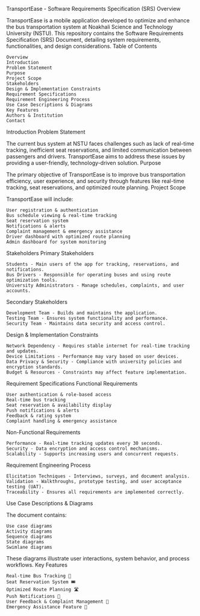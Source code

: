 TransportEase - Software Requirements Specification (SRS)
Overview

TransportEase is a mobile application developed to optimize and enhance the bus transportation system at Noakhali Science and Technology University (NSTU). This repository contains the Software Requirements Specification (SRS) Document, detailing system requirements, functionalities, and design considerations.
Table of Contents

    Overview
    Introduction
    Problem Statement
    Purpose
    Project Scope
    Stakeholders
    Design & Implementation Constraints
    Requirement Specifications
    Requirement Engineering Process
    Use Case Descriptions & Diagrams
    Key Features
    Authors & Institution
    Contact

Introduction
Problem Statement

The current bus system at NSTU faces challenges such as lack of real-time tracking, inefficient seat reservations, and limited communication between passengers and drivers. TransportEase aims to address these issues by providing a user-friendly, technology-driven solution.
Purpose

The primary objective of TransportEase is to improve bus transportation efficiency, user experience, and security through features like real-time tracking, seat reservations, and optimized route planning.
Project Scope

TransportEase will include:

    User registration & authentication
    Bus schedule viewing & real-time tracking
    Seat reservation system
    Notifications & alerts
    Complaint management & emergency assistance
    Driver dashboard with optimized route planning
    Admin dashboard for system monitoring

Stakeholders
Primary Stakeholders

    Students - Main users of the app for tracking, reservations, and notifications.
    Bus Drivers - Responsible for operating buses and using route optimization tools.
    University Administrators - Manage schedules, complaints, and user accounts.

Secondary Stakeholders

    Development Team - Builds and maintains the application.
    Testing Team - Ensures system functionality and performance.
    Security Team - Maintains data security and access control.

Design & Implementation Constraints

    Network Dependency - Requires stable internet for real-time tracking and updates.
    Device Limitations - Performance may vary based on user devices.
    Data Privacy & Security - Compliance with university policies and encryption standards.
    Budget & Resources - Constraints may affect feature implementation.

Requirement Specifications
Functional Requirements

    User authentication & role-based access
    Real-time bus tracking
    Seat reservation & availability display
    Push notifications & alerts
    Feedback & rating system
    Complaint handling & emergency assistance

Non-Functional Requirements

    Performance - Real-time tracking updates every 30 seconds.
    Security - Data encryption and access control mechanisms.
    Scalability - Supports increasing users and concurrent requests.

Requirement Engineering Process

    Elicitation Techniques - Interviews, surveys, and document analysis.
    Validation - Walkthroughs, prototype testing, and user acceptance testing (UAT).
    Traceability - Ensures all requirements are implemented correctly.

Use Case Descriptions & Diagrams

The document contains:

    Use case diagrams
    Activity diagrams
    Sequence diagrams
    State diagrams
    Swimlane diagrams

These diagrams illustrate user interactions, system behavior, and process workflows.
Key Features

    Real-time Bus Tracking 📍
    Seat Reservation System 🎟️
    Optimized Route Planning 🛣️
    Push Notifications 🔔
    User Feedback & Complaint Management 📝
    Emergency Assistance Feature 🚨
